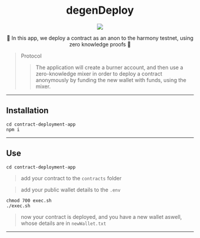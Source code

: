 
<h1 align="center">
  degenDeploy
</h1>

<p align="center">
  <img src="https://img.shields.io/badge/solidity-v0.8.12-orange"></img>
</p>

<p align="center">🍄 In this app, we deploy a contract as an anon to the harmony testnet, using zero knowledge proofs 🍄</p>

> Protocol 
> > The application will create a burner account, and then use a zero-knowledge mixer in order to deploy a contract anonymously by funding the new wallet with funds, using the mixer.

------------

## Installation

```
cd contract-deployment-app
npm i
```

------------

## Use

```
cd contract-deployment-app
```

> add your contract to the `contracts` folder

> add your public wallet details to the `.env`
 
```
chmod 700 exec.sh
./exec.sh
```

> now your contract is deployed, and you have a new wallet aswell, whose details are in `newWallet.txt`

------------
